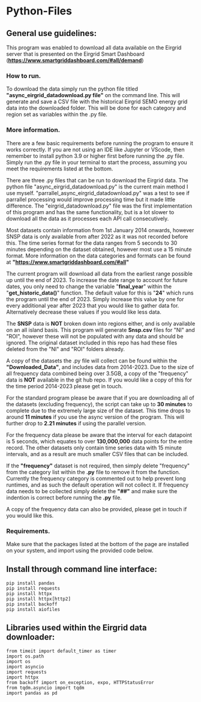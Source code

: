 # Python-Files
## General use guidelines:
This program was enabled to download all data available on the Eirgrid server that is presented on the Eirgrid Smart Dashboard (**https://www.smartgriddashboard.com/#all/demand**)

### How to run.
To download the data simply run the python file titled **"async_eirgrid_datadownload.py file"** on the command line. This will generate and save a CSV file with the historical Eirgrid SEMO energy grid data into the downloaded folder. This will be done for each category and region set as variables within the .py file.

### More information.

There are a few basic requirements before running the program to ensure it works correctly. If you are not using an IDE like Jupyter or VScode, then remember to install python 3.9 or higher first before running the .py file. Simply run the .py file in your terminal to start the process, assuming you meet the requirements listed at the bottom. 

There are three .py files that can be run to download the Eirgrid data. The python file "async_eirgrid_datadownload.py" is the current main method I use myself. "parrallel_async_eirgrid_datadownload.py" was a test to see if parrallel processing would improve processing time but it made little difference. The "eirgrid_datadownload.py" file was the first implementation of this program and has the same functionality, but is a lot slower to download all the data as it processes each API call consecutively.

Most datasets contain information from 1st January 2014 onwards, however SNSP data is only available from after 2022 as it was not recorded before this. The time series format for the data ranges from 5 seconds to 30 minutes depending on the dataset obtained, however most use a 15 minute format. More information on the data categories and formats can be found at **"https://www.smartgriddashboard.com/#all"**

The current program will download all data from the earliest range possible up until the end of 2023. To increase the date range to account for future dates, you only need to change the variable "**final_year**" within the "**get_historic_data()**" function. The default value for this is "**24**" which runs the program until the end of 2023. Simply increase this value by one for every additional year after 2023 that you would like to gather data for. Alternatively decrease these values if you would like less data.

The **SNSP** data is **NOT** broken down into regions either, and is only available on an all island basis. This program will generate **Snsp.csv** files for "NI" and "ROI", however these will not be populated with any data and should be ignored. The original dataset included in this repo has had these files deleted from the "NI" and "ROI" folders already.

A copy of the datasets the .py file will collect can be found within the **"Downloaded_Data"**, and includes data from 2014-2023. Due to the size of all frequency data combined being over 3.5GB, a copy of the "frequency" data is **NOT** available in the git hub repo. If you would like a copy of this for the time period 2014-2023 please get in touch.

For the standard program please be aware that if you are downloading all of the datasets (excluding frequency), the script can take up to **30 minutes** to complete due to the extremely large size of the dataset. This time drops to around **11 minutes** if you use the async version of the program. This will further drop to **2.21 minutes** if using the parallel version.

For the frequency data please be aware that the interval for each datapoint is 5 seconds, which equates to over **130,000,000** data points for the entire record. The other datasets only contain time series data with 15 minute intervals, and as a result are much smaller CSV files that can be included.

If the **"frequency"** dataset is not required, then simply delete "frequency" from the category list within the **.py** file to remove it from the function. Currently the frequency category is commented out to help prevent long runtimes, and as such the default operation will not collect it. If frequency data needs to be collected simply delete the **"##"** and make sure the indention is correct before running the **.py** file. 

A copy of the frequency data can also be provided, please get in touch if you would like this.


### Requirements.
Make sure that the packages listed at the bottom of the page are installed on your system, and import using the provided code below.

## Install through command line interface:
    pip install pandas
    pip install requests
    pip install httpx
    pip install httpx[http2]
    pip install backoff
    pip install aiofiles
    
## Libraries used within the Eirgrid data downloader:
    from timeit import default_timer as timer
    import os.path
    import os
    import asyncio
    import requests
    import httpx
    from backoff import on_exception, expo, HTTPStatusError
    from tqdm.asyncio import tqdm
    import pandas as pd
